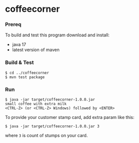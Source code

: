 
# coffeecorner

### Prereq

To build and test this program download and install:
- java 17
- latest version of maven

### Build & Test

```
$ cd ../coffeecorner
$ mvn test package
```

### Run

```
$ java -jar target/coffeecorner-1.0.0.jar
small coffee with extra milk
<CTRL-Z> (or <CTRL-Z> Windows) followed by <ENTER>
```

To provide your customer stamp card, add extra param like this:
```
$ java -jar target/coffeecorner-1.0.0.jar 3
```
where `3` is count of stumps on your card.
